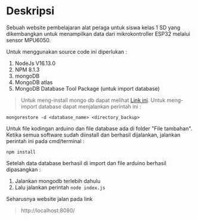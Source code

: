 # Deskripsi
Sebuah website pembelajaran alat peraga untuk siswa kelas 1 SD yang dikembangkan untuk menampilkan data dari mikrokontroller ESP32 melalui sensor MPU6050.

Untuk menggunakan source code ini diperlukan :
1. NodeJs V16.13.0
2. NPM 8.1.3
3. mongoDB
4. MongoDB atlas
5. MongoDB Database Tool Package (untuk import database)

> Untuk meng-install mongo db dapat melihat [Link ini](https://zarkom.net/blogs/how-to-install-mongodb-for-development-in-windows-3328).
> Untuk meng-import database dapat menjalankan perintah ini :
```
mongorestore -d <database_name> <directory_backup>
```
Untuk file kodingan arduino dan file database ada di folder "File tambahan".
Ketika semua software sudah diinstall dan berhasil dijalankan, jalankan perintah ini pada cmd/terminal :
```
npm install
```

Setelah data database berhasil di import dan file arduino berhasil dipasangkan :
1. Jalankan mongodb terlebih dahulu
2. Lalu jalankan perintah ```node index.js```

Seharusnya website jalan pada link 
> http://localhost:8080/
